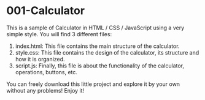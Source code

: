 # 001-Calculator
This is a sample of Calculator in HTML / CSS / JavaScript using a very simple style. You will find 3 different files:

1) index.html: This file contains the main structure of the calculator.
2) style.css: This file contains the design of the calculator, its structure and how it is organized.
3) script.js: Finally, this file is about the functionality of the calculator, operations, buttons, etc.

You can freely download this little project and explore it by your own without any problems! Enjoy it!

